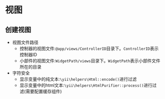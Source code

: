 # 视图

## 创建视图
* 视图文件路径
    * 控制器的视图文件:`@app/views/ControllerID`目录下。`ControllerID`表示控制器ID
    * 小部件的视图文件:`WidgetPath/views`目录下。`WidgetPath`表示小部件文件所在的目录
* 字符安全
    * 显示变量中的纯文本:`\yii\helpers\Html::encode()`进行过滤
    * 显示变量中的html文本:`\yii\helpers\HtmlPurifier::process()`进行过滤(需要配置缓存组件) 